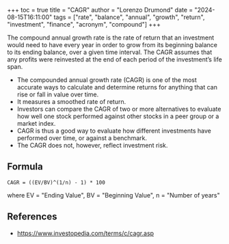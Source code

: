 +++
toc = true
title = "CAGR"
author = "Lorenzo Drumond"
date = "2024-08-15T16:11:00"
tags = ["rate",  "balance",  "annual",  "growth",  "return",  "investment",  "finance",  "acronym",  "compound"]
+++



The compound annual growth rate is the rate of return that an investment would need to have every year in order to grow from its beginning balance to its ending balance, over a given time interval. The CAGR assumes that any profits were reinvested at the end of each period of the investment’s life span.

- The compounded annual growth rate (CAGR) is one of the most accurate ways to calculate and determine returns for anything that can rise or fall in value over time.
- It measures a smoothed rate of return.
- Investors can compare the CAGR of two or more alternatives to evaluate how well one stock performed against other stocks in a peer group or a market index.
- CAGR is thus a good way to evaluate how different investments have performed over time, or against a benchmark.
- The CAGR does not, however, reflect investment risk.

## Formula

```
CAGR = ((EV/BV)^(1/n) - 1) * 100
```

where EV = "Ending Value", BV = "Beginning Value", n = "Number of years"

## References

- https://www.investopedia.com/terms/c/cagr.asp
